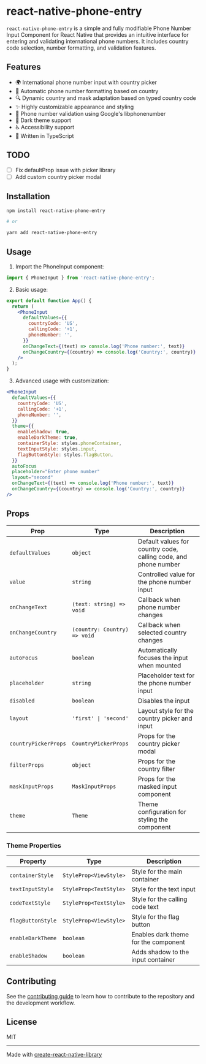 # react-native-phone-entry

<!-- [![npm version](https://badge.fury.io/js/react-native-phone-entry.svg?&kill_cache=1)](https://badge.fury.io/js/react-native-phone-entry)
[![npm](https://img.shields.io/npm/dm/react-native-phone-entry.svg?&kill_cache=1)]()
[![License](https://img.shields.io/badge/license-MIT-blue.svg?&kill_cache=1)](https://github.com/anday013/react-native-phone-entry/blob/main/LICENSE) -->

`react-native-phone-entry` is a simple and fully modifiable Phone Number Input Component for React Native that provides an intuitive interface for entering and validating international phone numbers. It includes country code selection, number formatting, and validation features.

## Features

- 🌍 International phone number input with country picker
- 📱 Automatic phone number formatting based on country
- 🔍 Dynamic country and mask adaptation based on typed country code
- ✨ Highly customizable appearance and styling
- 🎯 Phone number validation using Google's libphonenumber
- 🎨 Dark theme support
- ♿ Accessibility support
- 💪 Written in TypeScript

## TODO

- [ ] Fix defaultProp issue with picker library
- [ ] Add custom country picker modal

## Installation

```sh
npm install react-native-phone-entry

# or

yarn add react-native-phone-entry
```

## Usage

1. Import the PhoneInput component:

```jsx
import { PhoneInput } from 'react-native-phone-entry';
```

2. Basic usage:

```jsx
export default function App() {
  return (
    <PhoneInput
      defaultValues={{
        countryCode: 'US',
        callingCode: '+1',
        phoneNumber: '',
      }}
      onChangeText={(text) => console.log('Phone number:', text)}
      onChangeCountry={(country) => console.log('Country:', country)}
    />
  );
}
```

3. Advanced usage with customization:

```jsx
<PhoneInput
  defaultValues={{
    countryCode: 'US',
    callingCode: '+1',
    phoneNumber: '',
  }}
  theme={{
    enableShadow: true,
    enableDarkTheme: true,
    containerStyle: styles.phoneContainer,
    textInputStyle: styles.input,
    flagButtonStyle: styles.flagButton,
  }}
  autoFocus
  placeholder="Enter phone number"
  layout="second"
  onChangeText={(text) => console.log('Phone number:', text)}
  onChangeCountry={(country) => console.log('Country:', country)}
/>
```

## Props

| Prop                 | Type                         | Description                                                     |
| -------------------- | ---------------------------- | --------------------------------------------------------------- |
| `defaultValues`      | `object`                     | Default values for country code, calling code, and phone number |
| `value`              | `string`                     | Controlled value for the phone number input                     |
| `onChangeText`       | `(text: string) => void`     | Callback when phone number changes                              |
| `onChangeCountry`    | `(country: Country) => void` | Callback when selected country changes                          |
| `autoFocus`          | `boolean`                    | Automatically focuses the input when mounted                    |
| `placeholder`        | `string`                     | Placeholder text for the phone number input                     |
| `disabled`           | `boolean`                    | Disables the input                                              |
| `layout`             | `'first' \| 'second'`        | Layout style for the country picker and input                   |
| `countryPickerProps` | `CountryPickerProps`         | Props for the country picker modal                              |
| `filterProps`        | `object`                     | Props for the country filter                                    |
| `maskInputProps`     | `MaskInputProps`             | Props for the masked input component                            |
| `theme`              | `Theme`                      | Theme configuration for styling the component                   |

### Theme Properties

| Property          | Type                   | Description                          |
| ----------------- | ---------------------- | ------------------------------------ |
| `containerStyle`  | `StyleProp<ViewStyle>` | Style for the main container         |
| `textInputStyle`  | `StyleProp<TextStyle>` | Style for the text input             |
| `codeTextStyle`   | `StyleProp<TextStyle>` | Style for the calling code text      |
| `flagButtonStyle` | `StyleProp<ViewStyle>` | Style for the flag button            |
| `enableDarkTheme` | `boolean`              | Enables dark theme for the component |
| `enableShadow`    | `boolean`              | Adds shadow to the input container   |

## Contributing

See the [contributing guide](CONTRIBUTING.md) to learn how to contribute to the repository and the development workflow.

## License

MIT

---

Made with [create-react-native-library](https://github.com/callstack/react-native-builder-bob)
